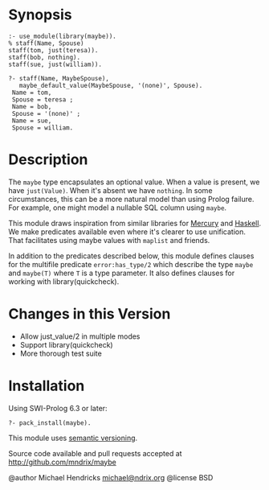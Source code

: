 # Synopsis

    :- use_module(library(maybe)).
    % staff(Name, Spouse)
    staff(tom, just(teresa)).
    staff(bob, nothing).
    staff(sue, just(william)).

    ?- staff(Name, MaybeSpouse),
       maybe_default_value(MaybeSpouse, '(none)', Spouse).
     Name = tom,
     Spouse = teresa ;
     Name = bob,
     Spouse = '(none)' ;
     Name = sue,
     Spouse = william.

# Description

The `maybe` type encapsulates an optional value.  When a value is present, we have `just(Value)`.  When it's absent we have `nothing`.  In some circumstances, this can be a more natural model than using Prolog failure.  For example, one might model a nullable SQL column using `maybe`.

This module draws inspiration from similar libraries for [Mercury](http://www.mercurylang.org/information/doc-release/mercury_library/maybe.html#maybe) and [Haskell](http://hackage.haskell.org/package/base/docs/Data-Maybe.html).  We make predicates available even where it's clearer to use unification.  That facilitates using maybe values with `maplist` and friends.

In addition to the predicates described below, this module defines clauses for the multifile predicate `error:has_type/2` which describe the type `maybe` and `maybe(T)` where `T` is a type parameter.  It also defines clauses for working with library(quickcheck).

# Changes in this Version

  * Allow just_value/2 in multiple modes
  * Support library(quickcheck)
  * More thorough test suite

# Installation

Using SWI-Prolog 6.3 or later:

    ?- pack_install(maybe).

This module uses [semantic versioning](http://semver.org/).

Source code available and pull requests accepted at
http://github.com/mndrix/maybe

@author Michael Hendricks <michael@ndrix.org>
@license BSD
